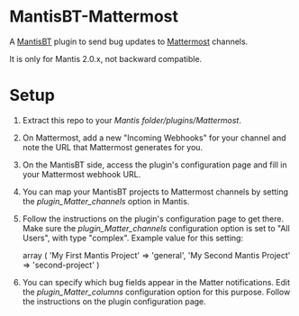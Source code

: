 MantisBT-Mattermost
==============

A [MantisBT](http://www.mantisbt.org/) plugin to send bug updates to [Mattermost](https://about.mattermost.com/) 
channels.

It is only for Mantis 2.0.x, not backward compatible.


# Setup
1. Extract this repo to your *Mantis folder/plugins/Mattermost*.
2. On Mattermost, add a new "Incoming Webhooks" for your channel and note the URL that Mattermost generates 
for you.
3. On the MantisBT side, access the plugin's configuration page and fill in your Mattermost webhook URL.
4. You can map your MantisBT projects to Mattermost channels by setting the *plugin_Matter_channels* option in 
Mantis.  
5. Follow the instructions on the plugin's configuration page to get there. Make sure the *plugin_Matter_channels* 
configuration option is set to "All Users", with type "complex". Example value for this setting:

      array (
          'My First Mantis Project' => 'general',
          'My Second Mantis Project' => 'second-project'
      )

6. You can specify which bug fields appear in the Matter notifications. Edit the *plugin_Matter_columns* configuration 
option for this purpose.  Follow the instructions on the plugin configuration page.
